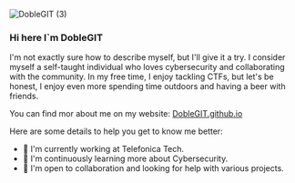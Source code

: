 


![DobleGIT (3)](https://github.com/DobleGIT/DobleGIT/assets/61386439/33e39443-546d-41cc-b81a-c1b9db20e0b7)

### Hi here I`m DobleGIT

I'm not exactly sure how to describe myself, but I'll give it a try. I consider myself a self-taught individual who loves cybersecurity and collaborating with the community. In my free time, I enjoy tackling CTFs, but let's be honest, I enjoy even more spending time outdoors and having a beer with friends.

You can find mor about me on my website:
[DobleGIT.github.io](https://doblegit.github.io/)

Here are some details to help you get to know me better:

* 🔭 I'm currently working at Telefonica Tech.
* 🌱 I'm continuously learning more about Cybersecurity.
* 🤔 I'm open to collaboration and looking for help with various projects.


